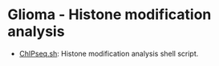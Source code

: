 Glioma - Histone modification analysis
========
* [ChIPseq.sh](./ChIPseq.sh): Histone modification analysis shell script.          
